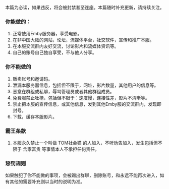 本篇为必读，如果违反，将会被封禁甚至连座。本篇随时补充更新，请持续关注。

### 你能做的：

1. 正常使用Emby服务器，享受电影。
2. 在非中国大陆的网站，论坛，流媒体平台，社交软件，宣传和推广本服。
3. 在本服交流群内友好交流，讨论影片和流媒体资讯等。
4. 自己的账号自己独自享受，不与他人分享。

### 你不能做的

1. 贩卖账号和邀请码。
2. 泄漏本服务器信息，包括但不限于，网址，影片数量，其他用户的信息等。
3. 恶意在群组或私聊，辱骂管理员或者其他群组成员。
4. 免费服禁止吐槽，包括但不限于：速度慢，连接性差，影片不清晰等。
5. 禁止把本服的宣传信息，或其他信息，发到其他Emby服的交流群内，发现即封号。
6. 下载，缓存本服影片。

### 霸王条款

1. 本服永久禁止一个叫做 TOM社会猫 的人加入，不听劝告加入，发生包括但不限于 含家富贵 等事情本人不承担任何责任。

### 惩罚规则

如果触犯了你不能做的事项，会被踢出群聊，删除账号，和永远不能再次进入，如有其他的需要补充则以当时的说明为准。